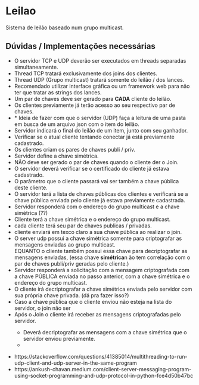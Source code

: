 # Leilao
Sistema de leilão baseado num grupo multicast.


<h2>Dúvidas / Implementações necessárias</h2>
<ul>
    <li>O servidor TCP e UDP deverão ser executados em threads separadas simultaneamente.</li>
    <li>Thread TCP tratará exclusivamente dos joins dos clientes.</li>
    <li>Thread UDP (Grupo multicast) tratará somente do leilão / dos lances.</li>
    <li>Recomendado utilizar interface gráfica ou um framework web para não ter que tratar as strings dos lances.</li>
    <li>Um par de chaves deve ser gerado para <strong>CADA</strong> cliente do leilão.</li>
    <li>Os clientes previamente já terão acesso ao seu respectivo par de chaves.</li>
    <li>* Ideia de fazer com que o servidor (UDP) faça a leitura de uma pasta em busca de um arquivo json com o item do leilão.</li>
    <li>Servidor indicará o final do leilão de um item, junto com seu ganhador.</li>
    <li>Verificar se o atual cliente tentando conectar já está previamente cadastrado.</li>
    <li>Os clientes criam os pares de chaves publi / priv.</li>
    <li>Servidor define a chave simétrica.</li>
    <li>NÂO deve ser gerado o par de chaves quando o cliente der o Join.</li>
    <li>O servidor deverá verificar se o certificado do cliente já estava cadastrado.</li>
    <li>O parâmetro que o cliente passará vai ser também a chave pública deste cliente.</li>
    <li>O servidor terá a lista de chaves públicas dos clientes e verificará se a chave pública enviada pelo cliente já estava previamente cadastrada.</li>
    <li>Servidor responderá com o endereço do grupo multicast e a chave simétrica (??)</li>
    <li>Cliente terá a chave simétrica e o endereço do grupo multicast.</li>
    <li>cada cliente terá seu par de chaves publicas / privadas.</li>
    <li>cliente enviará em texco claro a sua chave pública ao realizar o join.</li>
    <li>O server udp possui a chave simétrica somente para criptografar as mensagens enviadas ao grupo multicast.<br>EQUANTO o cliente também possui essa chave para decriptografar as mensagens enviadas, (essa chave <strong>simétrica</strong>n ão tem correlação com o par de chaves publi/priv geradas pelo cliente.)</li>
    <li>Servidor responderá a solicitação com a mensagem criptografada com a chave PÚBLICA enviada no passo anterior, com a chave simétrica e o endereço do grupo multicast.</li>
    <li>O cliente irá decriptografar a chave simétrica enviada pelo servidor com sua própria chave privada. (dá pra fazer isso?)</li>
    <li>Caso a chave pública que o cliente enviou não esteja na lista do servidor, o join não ser</li>
    <li>Após o Join o cliente irá receber as mensagens criptografadas pelo servidor.</li>
    <ul>
        <li>Deverá decriptografar as mensagens com a chave simétrica que o servidor enviou previamente.</li>
        <li></li>
    </ul>
</ul>

<ul>
    <li>https://stackoverflow.com/questions/41385014/multithreading-to-run-udp-client-and-udp-server-in-the-same-program</li>
    <li>https://ankush-chavan.medium.com/client-server-messaging-program-using-socket-programming-and-udp-protocol-in-python-fce4d50b47bc</li>
</ul>
